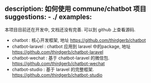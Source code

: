 description: 如何使用 commune/chatbot 项目
suggestions:
    - ./
examples:
---

本项目目前还在开发中, 文档还没有完善. 可以到 github 上查看源码.

- chatbot : 核心开发框架, 地址 https://github.com/thirdgerb/chatbot
- chatbot-laravel : chatbot 应用到 laravel 中的package, 地址 https://github.com/thirdgerb/chatbot-laravel
- chatbot-wechat : 基于 chatbot-laravel 的微信包. https://github.com/thirdgerb/chatbot-wechat
- chatbot-studio : 基于 laravel 的完整框架. https://github.com/thirdgerb/chatbot-studio

